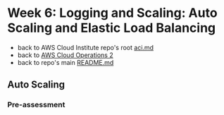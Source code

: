 # Week 6: Logging and Scaling: Auto Scaling and Elastic Load Balancing

* back to AWS Cloud Institute repo's root [aci.md](../aci.md)
* back to [AWS Cloud Operations 2](./aws-cloud-operations-2.md)
* back to repo's main [README.md](../../../README.md)

## Auto Scaling

### Pre-assessment
